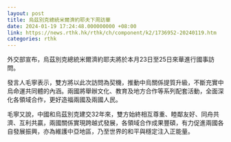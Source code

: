 ```yaml
---
layout: post
title: 烏茲別克總統米爾濟約耶夫下周訪華
date: 2024-01-19 17:24:48.000000000 +08:00
link: https://news.rthk.hk/rthk/ch/component/k2/1736952-20240119.htm
categories: rthk
---
```


外交部宣布，烏茲別克總統米爾濟約耶夫將於本月23日至25日來華進行國事訪問。

發言人毛寧表示，雙方將以此次訪問為契機，推動中烏關係提質升級，不斷充實中烏命運共同體的內涵。兩國將舉辦文化、教育及地方合作等系列配套活動，全面深化各領域合作，更好造福兩國及兩國人民。

毛寧又說，中國和烏茲別克建交32年來，雙方始終相互尊重、睦鄰友好、同舟共濟、互利共贏，兩國關係實現跨越式發展，各領域合作成果豐碩，有力促進兩國各自發展振興，亦為維護中亞地區，乃至世界的和平與穩定注入正能量。
